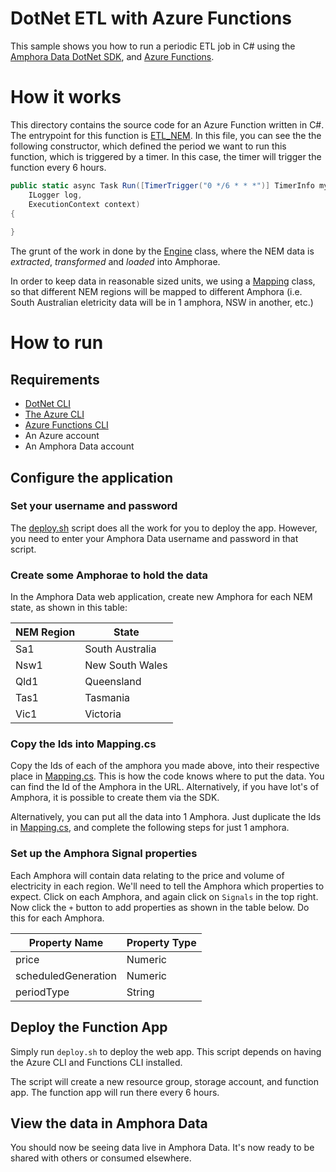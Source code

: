 # DotNet ETL with Azure Functions

This sample shows you how to run a periodic ETL job in C# using the [Amphora Data DotNet SDK](https://github.com/amphoradata/dotnet-sdk), and [Azure Functions](https://docs.microsoft.com/en-us/azure/azure-functions/functions-overview).

# How it works

This directory contains the source code for an Azure Function written in C#. The entrypoint for this function is [ETL_NEM](ETL_NEM.cs).
In this file, you can see the the following constructor, which defined the period we want to run this function, which is triggered by a timer. In this case, the timer will trigger the function every 6 hours.

```cs
public static async Task Run([TimerTrigger("0 */6 * * *")] TimerInfo myTimer, 
    ILogger log, 
    ExecutionContext context)
{
    
}
```

The grunt of the work in done by the [Engine](Engine.cs) class, where the NEM data is *extracted*,  *transformed* and *loaded* into Amphorae.

In order to keep data in reasonable sized units, we using a [Mapping](Mapping.cs) class, so that different NEM regions will be mapped to different Amphora (i.e. South Australian eletricity data will be in 1 amphora, NSW in another, etc.)

# How to run

## Requirements

* [DotNet CLI](https://docs.microsoft.com/en-us/dotnet/core/tools/?tabs=netcore2x)
* [The Azure CLI](https://docs.microsoft.com/en-us/cli/azure/install-azure-cli?view=azure-cli-latest)
* [Azure Functions CLI](https://github.com/Azure/azure-functions-core-tools#installing)
* An Azure account
* An Amphora Data account

## Configure the application

### Set your username and password

The [deploy.sh](deploy.sh) script does all the work for you to deploy the app. However, you need to enter your Amphora Data username and password in that script.

### Create some Amphorae to hold the data

In the Amphora Data web application, create new Amphora for each NEM state, as shown in this table:

| NEM Region | State           |
|------------|-----------------|
| Sa1        | South Australia |
| Nsw1       | New South Wales |
| Qld1       | Queensland      |
| Tas1       | Tasmania        |
| Vic1       | Victoria        |

### Copy the Ids into Mapping.cs

Copy the Ids of each of the amphora you made above, into their respective place in [Mapping.cs](Mapping.cs). This is how the code knows where to put the data. You can find the Id of the Amphora in the URL. Alternatively, if you have lot's of Amphora, it is possible to create them via the SDK.

Alternatively, you can put all the data into 1 Amphora. Just duplicate the Ids in [Mapping.cs](Mapping.cs), and complete the following steps for just 1 amphora.

### Set up the Amphora Signal properties 

Each Amphora will contain data relating to the price and volume of electricity in each region. We'll need to tell the Amphora which properties to expect. Click on each Amphora, and again click on `Signals` in the top right. Now click the `+` button to add properties as shown in the table below. Do this for each Amphora.

| Property Name       | Property Type |
|---------------------|---------------|
| price               | Numeric       |
| scheduledGeneration | Numeric       |
| periodType          | String        |


## Deploy the Function App

Simply run `deploy.sh` to deploy the web app. This script depends on having the Azure CLI and Functions CLI installed.

The script will create a new resource group, storage account, and function app. The function app will run there every 6 hours.

## View the data in Amphora Data

You should now be seeing data live in Amphora Data. It's now ready to be shared with others or consumed elsewhere.

